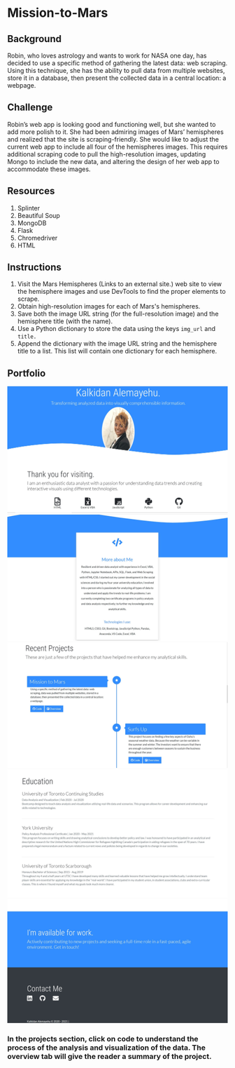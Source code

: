 # Mission-to-Mars
## Background
Robin, who loves astrology and wants to work for NASA one day, has decided to use a specific method of gathering the latest data: web scraping. Using this technique, she has the ability to pull data from multiple websites, store it in a database, then present the collected data in a central location: a webpage.
## Challenge
Robin’s web app is looking good and functioning well, but she wanted to add more polish to it. She had been admiring images of Mars’ hemispheres and realized that the site is scraping-friendly. She would like to adjust the current web app to include all four of the hemispheres images. This requires additional scraping code to pull the high-resolution images, updating Mongo to include the new data, and altering the design of her web app to accommodate these images.
## Resources
1. Splinter
2. Beautiful Soup
3. MongoDB
4. Flask
5. Chromedriver
6. HTML
## Instructions
1. Visit the Mars Hemispheres (Links to an external site.) web site to view the hemisphere images and use DevTools to find the proper elements to scrape.
2. Obtain high-resolution images for each of Mars's hemispheres.
3. Save both the image URL string (for the full-resolution image) and the hemisphere title (with the name).
4. Use a Python dictionary to store the data using the keys `img_url` and `title.`
5. Append the dictionary with the image URL string and the hemisphere title to a list. This list will contain one dictionary for each hemisphere.
## Portfolio
![Portfolio Overview](https://github.com/Kalkidanalemaye/Portfolio/blob/master/Kalkidan's%20portfolio%20template/assets/images/Portfolio%201.jpg)
![Portfolio Overview](https://github.com/Kalkidanalemaye/Portfolio/blob/master/Kalkidan's%20portfolio%20template/assets/images/portfolio%202.jpg)
![Portfolio Overview](https://github.com/Kalkidanalemaye/Portfolio/blob/master/Kalkidan's%20portfolio%20template/assets/images/portfolio%203.jpg)
![Portfolio Overview](https://github.com/Kalkidanalemaye/Portfolio/blob/master/Kalkidan's%20portfolio%20template/assets/images/portfolio%204.jpg)
![Portfolio Overview](https://github.com/Kalkidanalemaye/Portfolio/blob/master/Kalkidan's%20portfolio%20template/assets/images/portfolio%205.jpg)
### In the projects section, click on code to understand the process of the analysis and visualization of the data. The overview tab will give the reader a summary of the project. 
